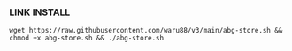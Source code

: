 ### LINK INSTALL
```
wget https://raw.githubusercontent.com/waru88/v3/main/abg-store.sh && chmod +x abg-store.sh && ./abg-store.sh
```
